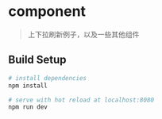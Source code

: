 # component

>上下拉刷新例子，以及一些其他组件

## Build Setup

``` bash
# install dependencies
npm install

# serve with hot reload at localhost:8080
npm run dev




